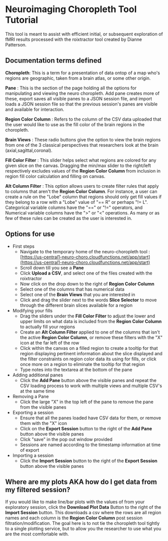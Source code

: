 # Neuroimaging Choropleth Tool Tutorial

This tool is meant to assist with efficient initial, or subsequent exploration of fMRI results processed with the roixtractor tool created by Dianne Patterson. 

## Documentation terms defined

**Choropleth**: This is a term for a presentation of data ontop of a map who's regions are geographic, taken from a brain atlas, or some other origin.

**Pane** : This is the section of the page holding all the options for manipulating and viewing the neuro choropleth. Add pane creates more of these, export saves all visible panes to a JSON session file, and import loads a JSON session file so that the previous session's panes are visible and available for interaction. 

**Region Color Column** : Refers to the column of the CSV data uploaded that the user would like to use as the fill color of the brain regions in the choropleth.

**Brain Views** : These radio buttons give the option to view the brain regions from one of the 3 classical perspectives that researchers look at the brain (axial,sagittal,coronal).

**Fill Color Filter** : This slider helps select what regions are colored for any given slice on the canvas. Dragging the min/max slider to the right/left respectively excludes values of the **Region Color Column** from inclusion in region fill color calculation and filling on canvas.

**Alt Column Filter** : This option allows users to create filter rules that apply to columns that aren't the **Region Color Column**. For instance, a user can create a rule on the "Lobe" column that regions should only get fill values if they belong to a row with a "Lobe" value of "== R" or perhaps "!= L". Categorical variable columns have the "==" or "!=" operators, and Numerical variable columns have the ">" or "<" operations. As many or as few of these rules can be created as the user is interested in.



## Options for use

* First steps
    * Navigate to the temporary home of the neuro-choropleth tool :[https://us-central1-neuro-choro.cloudfunctions.net/app/start](https://us-central1-neuro-choro.cloudfunctions.net/app/start)
    * Scroll down till you see a **Pane** 
    * Click **Upload a CSV**, and select one of the files created with the roixtractor
    * Now click on the drop down to the right of **Region Color Column**
    * Select one of the columns that has numerical data
    * Select one of the **Brain Views** that you are interested in
    * Click and drag the slider next to the words **Slice Selector** to move through the different brain slices available for a region 
* Modifying your fills
    * Drag the sliders under the **Fill Color Filter** to adjust the lower and upper limits on what data is included from the **Region Color Column** to actually fill your regions
    * Create an **Alt Column Filter** applied to one of the columns that isn't the active **Region Color Column**, or remove these filters with the "X" icon at the far left of the row
    * Click within the canvas on a filled region to create a tooltip for that region displaying pertinent information about the slice displayed and the filter constraints on region color data its using for fills, or click once more on a region to eliminate the tooltip for that region
    * Type notes into the textarea at the bottom of the pane 
* Adding additional panes
    * Click the **Add Pane** button above the visible panes and repeat the CSV loading process to work with multiple views and multiple CSV's at the same time
* Removing a Pane
    * Click the large "X" in the top left of the pane to remove the pane from the visible panes
* Exporting a session
    * Ensure that all the panes loaded have CSV data for them, or remove them with the "X" icon
    * Click on the **Export Session** button to the right of the **Add Pane** button above the visible panes
    * Click "save" in the pop out window provided
    * Sessions are named according to the timestamp information at time of export
* Importing a session
    * Click the **Import Session** button to the right of the **Export Session** button above the visible panes 


## Where are my plots AKA how do I get data from my filtered session?

If you would like to make line/bar plots with the values of from your exploratory session, click the **Download Plot Data** Button to the right of the **Import Session** button. This downloads a csv where the rows are all region names and each column is the **Region Color Column** post session filtration/modification. The goal here is to not tie the choropleth tool tightly to a single plotting service, but to allow you the researcher to use what you are the most comfortable with.